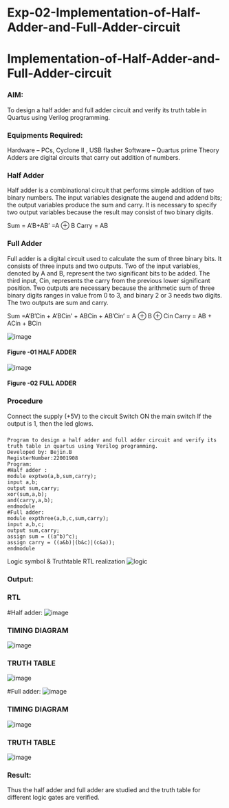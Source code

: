 # Exp-02-Implementation-of-Half-Adder-and-Full-Adder-circuit

# Implementation-of-Half-Adder-and-Full-Adder-circuit
### AIM:
To design a half adder and full adder circuit and verify its truth table in Quartus using Verilog programming.

### Equipments Required:
Hardware – PCs, Cyclone II , USB flasher
Software – Quartus prime
Theory
Adders are digital circuits that carry out addition of numbers.

### Half Adder
Half adder is a combinational circuit that performs simple addition of two binary numbers. The input variables designate the augend and addend bits; the output variables produce the sum and carry. It is necessary to specify two output variables because the result may consist of two binary digits.

Sum = A’B+AB’ =A ⊕ B Carry = AB

### Full Adder
Full adder is a digital circuit used to calculate the sum of three binary bits. It consists of three inputs and two outputs. Two of the input variables, denoted by A and B, represent the two significant bits to be added. The third input, Cin, represents the carry from the previous lower significant position. Two outputs are necessary because the arithmetic sum of three binary digits ranges in value from 0 to 3, and binary 2 or 3 needs two digits. The two outputs are sum and carry.

Sum =A’B’Cin + A’BCin’ + ABCin + AB’Cin’ = A ⊕ B ⊕ Cin Carry = AB + ACin + BCin

 ![image](https://user-images.githubusercontent.com/36288975/163552156-a13e5a56-c638-4110-97d9-8896907c8d25.png)

#### Figure -01 HALF ADDER 


![image](https://user-images.githubusercontent.com/36288975/163552057-b3547877-6d07-45b4-b7e0-bcfebfad9e1d.png)

#### Figure -02 FULL ADDER 

### Procedure

Connect the supply (+5V) to the circuit
Switch ON the main switch
If the output is 1, then the led glows.
### 

```
Program to design a half adder and full adder circuit and verify its truth table in quartus using Verilog programming.
Developed by: Bejin.B
RegisterNumber:22001908
Program:
#Half adder :
module exptwo(a,b,sum,carry);
input a,b;
output sum,carry;
xor(sum,a,b);
and(carry,a,b);
endmodule
#Full adder:
module expthree(a,b,c,sum,carry);
input a,b,c;
output sum,carry;
assign sum = ((a^b)^c);
assign carry = ((a&b)|(b&c)|(c&a));
endmodule

```
Logic symbol & Truthtable
RTL realization
![logic](https://user-images.githubusercontent.com/118367518/209817709-03ee8ddb-34dc-4b93-bfa7-773d253a8823.jpg)

### Output:
### RTL
#Half adder:
![image](https://user-images.githubusercontent.com/118367518/209817375-7c0f2c3f-487b-4cd9-b521-14d56633b461.png)
### TIMING DIAGRAM
![image](https://user-images.githubusercontent.com/118367518/211183755-a9da6af3-528b-405c-861e-f1a670587c19.png)
### TRUTH TABLE 
![image](https://user-images.githubusercontent.com/118367518/211183774-090878fe-909e-4b20-9934-4a7fae6ec831.png)

#Full adder:
![image](https://user-images.githubusercontent.com/118367518/209828388-e3a2bba2-160e-42c0-88e9-12bc702d449e.png)
### TIMING DIAGRAM
![image](https://user-images.githubusercontent.com/118367518/211183778-82542afa-4efb-4a09-924c-beefa62f1481.png)
### TRUTH TABLE 
![image](https://user-images.githubusercontent.com/118367518/211183797-beb5bc3c-d1d6-47a7-b243-0ea187810290.png)

### Result:
 Thus the half adder and full adder are studied and the truth table for different logic gates are verified.

